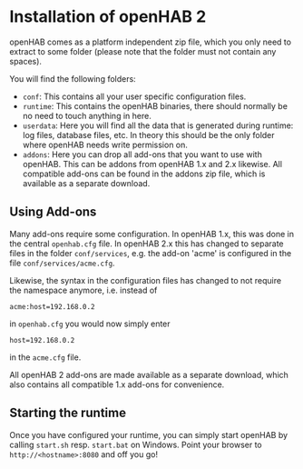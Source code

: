 # Installation of openHAB 2

openHAB comes as a platform independent zip file, which you only need to extract to some folder (please note that the folder must not contain any spaces).

You will find the following folders:
 - `conf`: This contains all your user specific configuration files.
 - `runtime`: This contains the openHAB binaries, there should normally be no need to touch anything in here.
 - `userdata`: Here you will find all the data that is generated during runtime: log files, database files, etc. In theory this should be the only folder where openHAB needs write permission on.
 - `addons`: Here you can drop all add-ons that you want to use with openHAB. This can be addons from openHAB 1.x and 2.x likewise. All compatible add-ons can be found in the addons zip file, which is available as a separate download.
 
## Using Add-ons
 
Many add-ons require some configuration. In openHAB 1.x, this was done in the central `openhab.cfg` file. In openHAB 2.x this has changed to separate files in the folder `conf/services`, e.g. the add-on 'acme' is configured in the file `conf/services/acme.cfg`.
 
Likewise, the syntax in the configuration files has changed to not require the namespace anymore, i.e. instead of
```
acme:host=192.168.0.2
```
in `openhab.cfg` you would now simply enter
```
host=192.168.0.2
```
in the `acme.cfg` file.

All openHAB 2 add-ons are made available as a separate download, which also contains all compatible 1.x add-ons for convenience.

## Starting the runtime

Once you have configured your runtime, you can simply start openHAB by calling `start.sh` resp. `start.bat` on Windows. Point your browser to ```http://<hostname>:8080``` and off you go!
